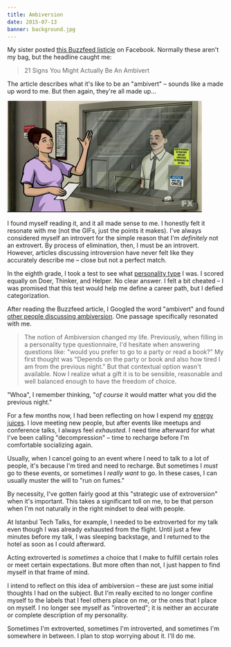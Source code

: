 ```yaml
---
title: Ambiversion
date: 2015-07-13
banner: background.jpg
---
```



My sister posted [this Buzzfeed listicle](http://www.buzzfeed.com/lukebailey/ambiverts-for-the-silver#.qnmeb9ynLZ) on Facebook. Normally these aren't my bag, but the headline caught me:


> 21 Signs You Might Actually Be An Ambivert

The article describes what it's like to be an "ambivert" – sounds like a made up word to me. But then again, they're all made up...

![Mind. Blown.](archer_mind_blown.gif)

I found myself reading it, and it all made sense to me. I honestly felt it resonate with me (not the GIFs, just the points it makes). I've always considered myself an introvert for the simple reason that I'm _definitely_ not an extrovert. By process of elimination, then, I must be an introvert. However, articles discussing introversion have never felt like they accurately describe me – close but not a perfect match. 

In the eighth grade, I took a test to see what [personality type](https://en.wikipedia.org/wiki/Holland_Codes) I was. I scored equally on Doer, Thinker, and Helper. No clear answer. I felt a bit cheated – I was promised that this test would help me define a career path, but I defied categorization. 

After reading the Buzzfeed article, I Googled the word "ambivert" and found [other people discussing ambiversion](http://lonerwolf.com/ambivert/). One passage specifically resonated with me.

> The notion of Ambiversion changed my life. Previously, when filling in a personality type questionnaire, I'd hesitate when answering questions like: "would you prefer to go to a party or read a book?"  My first thought was "Depends on the party or book and also how tired I am from the previous night." But that contextual option wasn't available. Now I realize what a gift it is to be sensible, reasonable and well balanced enough to have the freedom of choice.

"Whoa", I remember thinking, "_of course_ it would matter what you did the previous night." 

For a few months now, I had been reflecting on how I expend my [energy juices](http://romanjones.deviantart.com/art/How-to-Live-with-Introverts-Guide-Printable-320818879?q=gallery%3Asveidt%2F34464099&qo=3). I love meeting new people, but after events like meetups and conference talks, I always feel _exhausted_. I need time afterward for what I've been calling "decompression" – time to recharge before I'm comfortable socializing again.

Usually, when I cancel going to an event where I need to talk to a lot of people, it's because I'm tired and need to recharge. But sometimes I _must_ go to these events, or sometimes I _really want_ to go. In these cases, I can usually muster the will to "run on fumes."

By necessity, I've gotten fairly good at this "strategic use of extroversion" when it's important. This takes a significant toll on me, to be that person when I'm not naturally in the right mindset to deal with people.

At Istanbul Tech Talks, for example, I needed to be extroverted for my talk even though I was already exhausted from the flight. Until just a few minutes before my talk, I was sleeping backstage, and I returned to the hotel as soon as I could afterward.

Acting extroverted is _sometimes_ a choice that I make to fulfill certain roles or meet certain expectations. But more often than not, I just happen to find myself in that frame of mind. 

I intend to reflect on this idea of ambiversion – these are just some initial thoughts I had on the subject. But I'm really excited to no longer confine myself to the labels that I feel others place on me, or the ones that I place on myself. I no longer see myself as "introverted"; it is neither an accurate or complete description of my personality.

Sometimes I'm extroverted, sometimes I'm introverted, and sometimes I'm somewhere in between. I plan to stop worrying about it. I'll do me. 
  